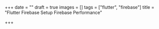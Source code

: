 +++
date = ""
draft = true
images = []
tags = ["flutter", "firebase"]
title = "Flutter Firebase Setup Firebase Performance"

+++
